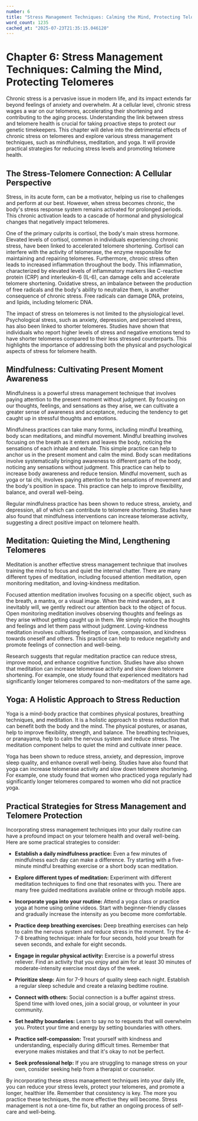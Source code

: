```yaml
---
number: 6
title: "Stress Management Techniques: Calming the Mind, Protecting Telomeres"
word_count: 1235
cached_at: "2025-07-23T21:35:15.046120"
---
```


# Chapter 6: Stress Management Techniques: Calming the Mind, Protecting Telomeres

Chronic stress is a pervasive issue in modern life, and its impact extends far beyond feelings of anxiety and overwhelm. At a cellular level, chronic stress wages a war on our telomeres, accelerating their shortening and contributing to the aging process. Understanding the link between stress and telomere health is crucial for taking proactive steps to protect our genetic timekeepers. This chapter will delve into the detrimental effects of chronic stress on telomeres and explore various stress management techniques, such as mindfulness, meditation, and yoga. It will provide practical strategies for reducing stress levels and promoting telomere health.


## The Stress-Telomere Connection: A Cellular Perspective

Stress, in its acute form, can be a motivator, helping us rise to challenges and perform at our best. However, when stress becomes chronic, the body's stress response system remains activated for prolonged periods. This chronic activation leads to a cascade of hormonal and physiological changes that negatively impact telomeres.

One of the primary culprits is cortisol, the body's main stress hormone. Elevated levels of cortisol, common in individuals experiencing chronic stress, have been linked to accelerated telomere shortening. Cortisol can interfere with the activity of telomerase, the enzyme responsible for maintaining and repairing telomeres. Furthermore, chronic stress often leads to increased inflammation throughout the body. This inflammation, characterized by elevated levels of inflammatory markers like C-reactive protein (CRP) and interleukin-6 (IL-6), can damage cells and accelerate telomere shortening. Oxidative stress, an imbalance between the production of free radicals and the body's ability to neutralize them, is another consequence of chronic stress. Free radicals can damage DNA, proteins, and lipids, including telomeric DNA.

The impact of stress on telomeres is not limited to the physiological level. Psychological stress, such as anxiety, depression, and perceived stress, has also been linked to shorter telomeres. Studies have shown that individuals who report higher levels of stress and negative emotions tend to have shorter telomeres compared to their less stressed counterparts. This highlights the importance of addressing both the physical and psychological aspects of stress for telomere health.


## Mindfulness: Cultivating Present Moment Awareness

Mindfulness is a powerful stress management technique that involves paying attention to the present moment without judgment. By focusing on our thoughts, feelings, and sensations as they arise, we can cultivate a greater sense of awareness and acceptance, reducing the tendency to get caught up in stressful thoughts and emotions.

Mindfulness practices can take many forms, including mindful breathing, body scan meditations, and mindful movement. Mindful breathing involves focusing on the breath as it enters and leaves the body, noticing the sensations of each inhale and exhale. This simple practice can help to anchor us in the present moment and calm the mind. Body scan meditations involve systematically bringing awareness to different parts of the body, noticing any sensations without judgment. This practice can help to increase body awareness and reduce tension. Mindful movement, such as yoga or tai chi, involves paying attention to the sensations of movement and the body's position in space. This practice can help to improve flexibility, balance, and overall well-being.

Regular mindfulness practice has been shown to reduce stress, anxiety, and depression, all of which can contribute to telomere shortening. Studies have also found that mindfulness interventions can increase telomerase activity, suggesting a direct positive impact on telomere health.


## Meditation: Quieting the Mind, Lengthening Telomeres

Meditation is another effective stress management technique that involves training the mind to focus and quiet the internal chatter. There are many different types of meditation, including focused attention meditation, open monitoring meditation, and loving-kindness meditation.

Focused attention meditation involves focusing on a specific object, such as the breath, a mantra, or a visual image. When the mind wanders, as it inevitably will, we gently redirect our attention back to the object of focus. Open monitoring meditation involves observing thoughts and feelings as they arise without getting caught up in them. We simply notice the thoughts and feelings and let them pass without judgment. Loving-kindness meditation involves cultivating feelings of love, compassion, and kindness towards oneself and others. This practice can help to reduce negativity and promote feelings of connection and well-being.

Research suggests that regular meditation practice can reduce stress, improve mood, and enhance cognitive function. Studies have also shown that meditation can increase telomerase activity and slow down telomere shortening. For example, one study found that experienced meditators had significantly longer telomeres compared to non-meditators of the same age.


## Yoga: A Holistic Approach to Stress Reduction

Yoga is a mind-body practice that combines physical postures, breathing techniques, and meditation. It is a holistic approach to stress reduction that can benefit both the body and the mind. The physical postures, or asanas, help to improve flexibility, strength, and balance. The breathing techniques, or pranayama, help to calm the nervous system and reduce stress. The meditation component helps to quiet the mind and cultivate inner peace.

Yoga has been shown to reduce stress, anxiety, and depression, improve sleep quality, and enhance overall well-being. Studies have also found that yoga can increase telomerase activity and slow down telomere shortening. For example, one study found that women who practiced yoga regularly had significantly longer telomeres compared to women who did not practice yoga.


## Practical Strategies for Stress Management and Telomere Protection

Incorporating stress management techniques into your daily routine can have a profound impact on your telomere health and overall well-being. Here are some practical strategies to consider:

*   **Establish a daily mindfulness practice:** Even a few minutes of mindfulness each day can make a difference. Try starting with a five-minute mindful breathing exercise or a short body scan meditation.
*   **Explore different types of meditation:** Experiment with different meditation techniques to find one that resonates with you. There are many free guided meditations available online or through mobile apps.

*   **Incorporate yoga into your routine:** Attend a yoga class or practice yoga at home using online videos. Start with beginner-friendly classes and gradually increase the intensity as you become more comfortable.
*   **Practice deep breathing exercises:** Deep breathing exercises can help to calm the nervous system and reduce stress in the moment. Try the 4-7-8 breathing technique: inhale for four seconds, hold your breath for seven seconds, and exhale for eight seconds.

*   **Engage in regular physical activity:** Exercise is a powerful stress reliever. Find an activity that you enjoy and aim for at least 30 minutes of moderate-intensity exercise most days of the week.
*   **Prioritize sleep:** Aim for 7-9 hours of quality sleep each night. Establish a regular sleep schedule and create a relaxing bedtime routine.

*   **Connect with others:** Social connection is a buffer against stress. Spend time with loved ones, join a social group, or volunteer in your community.
*   **Set healthy boundaries:** Learn to say no to requests that will overwhelm you. Protect your time and energy by setting boundaries with others.

*   **Practice self-compassion:** Treat yourself with kindness and understanding, especially during difficult times. Remember that everyone makes mistakes and that it's okay to not be perfect.
*   **Seek professional help:** If you are struggling to manage stress on your own, consider seeking help from a therapist or counselor.

By incorporating these stress management techniques into your daily life, you can reduce your stress levels, protect your telomeres, and promote a longer, healthier life. Remember that consistency is key. The more you practice these techniques, the more effective they will become. Stress management is not a one-time fix, but rather an ongoing process of self-care and well-being.
